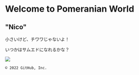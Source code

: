 # Welcome to Pomeranian World
<h2>"Nico"</h2>



小さいけど、チワワじゃないよ！



いつかはサムエドになれるかな？

 <img src="githubpages-test/0812101640.jpg">

    © 2022 GitHub, Inc.
